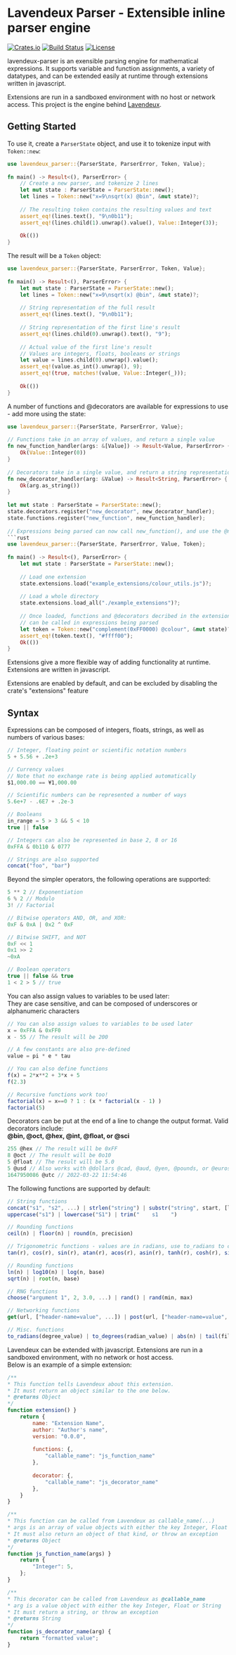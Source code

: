 
# Lavendeux Parser - Extensible inline parser engine
[![Crates.io](https://img.shields.io/crates/v/lavendeux-parser.svg)](https://crates.io/crates/lavendeux-parser)
[![Build Status](https://github.com/rscarson/lavendeux-parser/workflows/Rust/badge.svg)](https://github.com/rscarson/lavendeux-parser/actions?workflow=Rust)
[![License](https://img.shields.io/badge/license-MIT-blue.svg)](https://raw.githubusercontent.com/rscarson/lavendeux-parser/master/LICENSE)

lavendeux-parser is an exensible parsing engine for mathematical expressions.
It supports variable and function assignments, a variety of datatypes, and can
be extended easily at runtime through extensions written in javascript.

Extensions are run in a sandboxed environment with no host or network access.
This project is the engine behind [Lavendeux](https://rscarson.github.io/lavendeux/).

## Getting Started
To use it, create a `ParserState` object, and use it to tokenize input with `Token::new`:
```rust
use lavendeux_parser::{ParserState, ParserError, Token, Value};
 
fn main() -> Result<(), ParserError> {
    // Create a new parser, and tokenize 2 lines
    let mut state : ParserState = ParserState::new();
    let lines = Token::new("x=9\nsqrt(x) @bin", &mut state)?;
 
    // The resulting token contains the resulting values and text
    assert_eq!(lines.text(), "9\n0b11");
    assert_eq!(lines.child(1).unwrap().value(), Value::Integer(3));
     
    Ok(())
}
```
The result will be a `Token` object:
```rust
use lavendeux_parser::{ParserState, ParserError, Token, Value};
 
fn main() -> Result<(), ParserError> {
    let mut state : ParserState = ParserState::new();
    let lines = Token::new("x=9\nsqrt(x) @bin", &mut state)?;
 
    // String representation of the full result
    assert_eq!(lines.text(), "9\n0b11"); 
 
    // String representation of the first line's result
    assert_eq!(lines.child(0).unwrap().text(), "9");
 
    // Actual value of the first line's result
    // Values are integers, floats, booleans or strings
    let value = lines.child(0).unwrap().value();
    assert_eq!(value.as_int().unwrap(), 9);
    assert_eq!(true, matches!(value, Value::Integer(_)));
 
    Ok(())
}
```

A number of functions and @decorators are available for expressions to use - add more using the state:
```rust
use lavendeux_parser::{ParserState, ParserError, Value};
 
// Functions take in an array of values, and return a single value
fn new_function_handler(args: &[Value]) -> Result<Value, ParserError> {
    Ok(Value::Integer(0))
}
 
// Decorators take in a single value, and return a string representation
fn new_decorator_handler(arg: &Value) -> Result<String, ParserError> {
    Ok(arg.as_string())
}
 
let mut state : ParserState = ParserState::new();
state.decorators.register("new_decorator", new_decorator_handler);
state.functions.register("new_function", new_function_handler);
 
// Expressions being parsed can now call new_function(), and use the @new_decorator
```rust
use lavendeux_parser::{ParserState, ParserError, Value, Token};
 
fn main() -> Result<(), ParserError> {
    let mut state : ParserState = ParserState::new();
 
    // Load one extension
    state.extensions.load("example_extensions/colour_utils.js")?;
 
    // Load a whole directory
    state.extensions.load_all("./example_extensions")?;
 
    // Once loaded, functions and @decorators decribed in the extensions
    // can be called in expressions being parsed
    let token = Token::new("complement(0xFF0000) @colour", &mut state)?;
    assert_eq!(token.text(), "#ffff00");
    Ok(())
}
```
Extensions give a more flexible way of adding functionality at runtime. Extensions are written in javascript.

Extensions are enabled by default, and can be excluded by disabling the crate's "extensions" feature

## Syntax
Expressions can be composed of integers, floats, strings, as well as numbers of various bases:
```javascript
// Integer, floating point or scientific notation numbers
5 + 5.56 + .2e+3

// Currency values
// Note that no exchange rate is being applied automatically
$1,000.00 == ¥1,000.00

// Scientific numbers can be represented a number of ways
5.6e+7 - .6E7 + .2e-3

// Booleans
in_range = 5 > 3 && 5 < 10
true || false

// Integers can also be represented in base 2, 8 or 16
0xFFA & 0b110 & 0777

// Strings are also supported
concat("foo", "bar")
```

Beyond the simpler operators, the following operations are supported:
```javascript
5 ** 2 // Exponentiation
6 % 2 // Modulo
3! // Factorial

// Bitwise operators AND, OR, and XOR:
0xF & 0xA | 0x2 ^ 0xF

// Bitwise SHIFT, and NOT
0xF << 1
0x1 >> 2
~0xA

// Boolean operators
true || false && true
1 < 2 > 5 // true
```

You can also assign values to variables to be used later:  
They are case sensitive, and can be composed of underscores or alphanumeric characters
```javascript
// You can also assign values to variables to be used later
x = 0xFFA & 0xFF0
x - 55 // The result will be 200

// A few constants are also pre-defined
value = pi * e * tau

// You can also define functions
f(x) = 2*x**2 + 3*x + 5
f(2.3)

// Recursive functions work too!
factorial(x) = x==0 ? 1 : (x * factorial(x - 1) )
factorial(5)
```

Decorators can be put at the end of a line to change the output format. Valid decorators include:  
**@bin, @oct, @hex, @int, @float, or @sci**
```javascript
255 @hex // The result will be 0xFF
8 @oct // The result will be 0o10
5 @float // The result will be 5.0
5 @usd // Also works with @dollars @cad, @aud, @yen, @pounds, or @euros
1647950086 @utc // 2022-03-22 11:54:46
```

The following functions are supported by default:
```javascript
// String functions
concat("s1", "s2", ...) | strlen("string") | substr("string", start, [length])
uppercase("s1") | lowercase("S1") | trim("    s1    ")

// Rounding functions
ceil(n) | floor(n) | round(n, precision)

// Trigonometric functions - values are in radians, use to_radians to convert
tan(r), cos(r), sin(r), atan(r), acos(r), asin(r), tanh(r), cosh(r), sinh(r)

// Rounding functions
ln(n) | log10(n) | log(n, base)
sqrt(n) | root(n, base)

// RNG functions
choose("argument 1", 2, 3.0, ...) | rand() | rand(min, max)

// Networking functions
get(url, ["header-name=value", ...]) | post(url, ["header-name=value", ...]) | resolve(hostname)

// Misc. functions
to_radians(degree_value) | to_degrees(radian_value) | abs(n) | tail(filename, [lines]) | time()
```

Lavendeux can be extended with javascript. Extensions are run in a sandboxed environment, with no network or host access.  
Below is an example of a simple extension:
```javascript
/**
* This function tells Lavendeux about this extension.
* It must return an object similar to the one below.
* @returns Object
*/
function extension() }
    return {
        name: "Extension Name",
        author: "Author's name",
        version: "0.0.0",
        
        functions: {,
            "callable_name": "js_function_name"
        },
        
        decorator: {,
            "callable_name": "js_decorator_name"
        },
    }
}

/**
* This function can be called from Lavendeux as callable_name(...)
* args is an array of value objects with either the key Integer, Float or String
* It must also return an object of that kind, or throw an exception
* @returns Object
*/
function js_function_name(args) }
    return {
        "Integer": 5,
    };
}

/**
* This decorator can be called from Lavendeux as @callable_name
* arg is a value object with either the key Integer, Float or String
* It must return a string, or throw an exception
* @returns String
*/
function js_decorator_name(arg) {
    return "formatted value";
}
```
